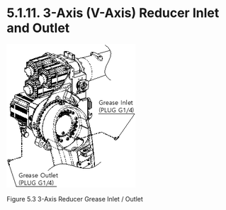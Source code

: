 ﻿# 5.1.11. 3-Axis (V-Axis) Reducer Inlet and Outlet

![](../../_assets/그림_5.3_3축_감속기_그리스_주입_배출구.png  )

Figure 5.3 3-Axis Reducer Grease Inlet / Outlet
